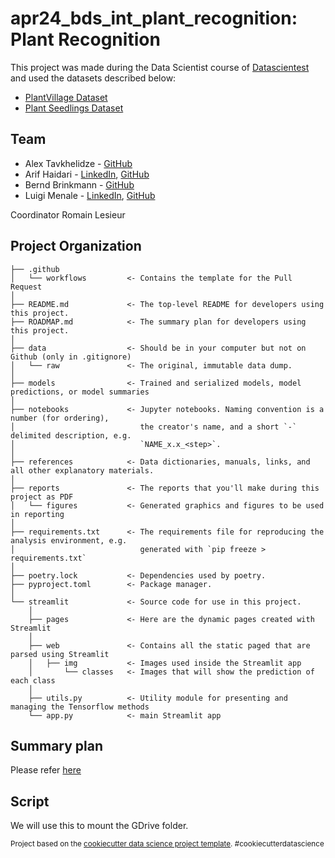 # apr24_bds_int_plant_recognition: Plant Recognition

This project was made during the Data Scientist course of [Datascientest](https://datascientest.com/en) and used the datasets described below:
- [PlantVillage Dataset](https://www.kaggle.com/datasets/abdallahalidev/plantvillage-dataset)
- [Plant Seedlings Dataset](https://vision.eng.au.dk/plant-seedlings-dataset/)

## Team

- Alex Tavkhelidze - [GitHub](https://github.com/alexbgg)
- Arif Haidari - [LinkedIn](https://www.linkedin.com/in/arif-haidari/), [GitHub](https://github.com/arifhaidari)
- Bernd Brinkmann - [GitHub](https://github.com/Bernd-Bri)
- Luigi Menale - [LinkedIn](https://www.linkedin.com/in/lmenale/), [GitHub](https://github.com/lmenale)

Coordinator Romain Lesieur

## Project Organization

    ├── .github
    │   └── workflows         <- Contains the template for the Pull Request
    │
    ├── README.md             <- The top-level README for developers using this project.
    ├── ROADMAP.md            <- The summary plan for developers using this project.
    │
    ├── data                  <- Should be in your computer but not on Github (only in .gitignore)
    │   └── raw               <- The original, immutable data dump.
    │
    ├── models                <- Trained and serialized models, model predictions, or model summaries
    │
    ├── notebooks             <- Jupyter notebooks. Naming convention is a number (for ordering),
    │                            the creator's name, and a short `-` delimited description, e.g.
    │                            `NAME_x.x_<step>`.
    │
    ├── references            <- Data dictionaries, manuals, links, and all other explanatory materials.
    │
    ├── reports               <- The reports that you'll make during this project as PDF
    │   └── figures           <- Generated graphics and figures to be used in reporting
    │
    ├── requirements.txt      <- The requirements file for reproducing the analysis environment, e.g.
    │                            generated with `pip freeze > requirements.txt`
    │
    ├── poetry.lock           <- Dependencies used by poetry.
    ├── pyproject.toml        <- Package manager.
    │
    └── streamlit             <- Source code for use in this project.
        │
        ├── pages             <- Here are the dynamic pages created with Streamlit
        │
        ├── web               <- Contains all the static paged that are parsed using Streamlit
        │   ├── img           <- Images used inside the Streamlit app
        │       └── classes   <- Images that will show the prediction of each class
        │
        ├── utils.py          <- Utility module for presenting and managing the Tensorflow methods
        └── app.py            <- main Streamlit app


## Summary plan
Please refer [here](ROADMAP.md)

## Script
We will use this to mount the GDrive folder.


<p><small>Project based on the <a target="_blank" href="https://drivendata.github.io/cookiecutter-data-science/">cookiecutter data science project template</a>. #cookiecutterdatascience</small></p>
